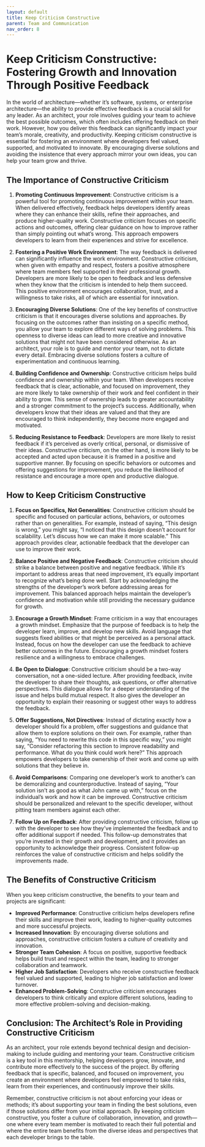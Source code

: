 ```yaml
---
layout: default
title: Keep Criticism Constructive
parent: Team and Communication
nav_order: 8
---
```

# Keep Criticism Constructive: Fostering Growth and Innovation Through Positive Feedback

In the world of architecture—whether it’s software, systems, or enterprise architecture—the ability to provide effective feedback is a crucial skill for any leader. As an architect, your role involves guiding your team to achieve the best possible outcomes, which often includes offering feedback on their work. However, how you deliver this feedback can significantly impact your team’s morale, creativity, and productivity. Keeping criticism constructive is essential for fostering an environment where developers feel valued, supported, and motivated to innovate. By encouraging diverse solutions and avoiding the insistence that every approach mirror your own ideas, you can help your team grow and thrive.

## The Importance of Constructive Criticism

1. **Promoting Continuous Improvement**:
   Constructive criticism is a powerful tool for promoting continuous improvement within your team. When delivered effectively, feedback helps developers identify areas where they can enhance their skills, refine their approaches, and produce higher-quality work. Constructive criticism focuses on specific actions and outcomes, offering clear guidance on how to improve rather than simply pointing out what’s wrong. This approach empowers developers to learn from their experiences and strive for excellence.

2. **Fostering a Positive Work Environment**:
   The way feedback is delivered can significantly influence the work environment. Constructive criticism, when given with empathy and respect, fosters a positive atmosphere where team members feel supported in their professional growth. Developers are more likely to be open to feedback and less defensive when they know that the criticism is intended to help them succeed. This positive environment encourages collaboration, trust, and a willingness to take risks, all of which are essential for innovation.

3. **Encouraging Diverse Solutions**:
   One of the key benefits of constructive criticism is that it encourages diverse solutions and approaches. By focusing on the outcomes rather than insisting on a specific method, you allow your team to explore different ways of solving problems. This openness to diverse ideas can lead to more creative and innovative solutions that might not have been considered otherwise. As an architect, your role is to guide and mentor your team, not to dictate every detail. Embracing diverse solutions fosters a culture of experimentation and continuous learning.

4. **Building Confidence and Ownership**:
   Constructive criticism helps build confidence and ownership within your team. When developers receive feedback that is clear, actionable, and focused on improvement, they are more likely to take ownership of their work and feel confident in their ability to grow. This sense of ownership leads to greater accountability and a stronger commitment to the project’s success. Additionally, when developers know that their ideas are valued and that they are encouraged to think independently, they become more engaged and motivated.

5. **Reducing Resistance to Feedback**:
   Developers are more likely to resist feedback if it’s perceived as overly critical, personal, or dismissive of their ideas. Constructive criticism, on the other hand, is more likely to be accepted and acted upon because it is framed in a positive and supportive manner. By focusing on specific behaviors or outcomes and offering suggestions for improvement, you reduce the likelihood of resistance and encourage a more open and productive dialogue.

## How to Keep Criticism Constructive

1. **Focus on Specifics, Not Generalities**:
   Constructive criticism should be specific and focused on particular actions, behaviors, or outcomes rather than on generalities. For example, instead of saying, “This design is wrong,” you might say, “I noticed that this design doesn’t account for scalability. Let’s discuss how we can make it more scalable.” This approach provides clear, actionable feedback that the developer can use to improve their work.

2. **Balance Positive and Negative Feedback**:
   Constructive criticism should strike a balance between positive and negative feedback. While it’s important to address areas that need improvement, it’s equally important to recognize what’s being done well. Start by acknowledging the strengths of the developer’s work before addressing areas for improvement. This balanced approach helps maintain the developer’s confidence and motivation while still providing the necessary guidance for growth.

3. **Encourage a Growth Mindset**:
   Frame criticism in a way that encourages a growth mindset. Emphasize that the purpose of feedback is to help the developer learn, improve, and develop new skills. Avoid language that suggests fixed abilities or that might be perceived as a personal attack. Instead, focus on how the developer can use the feedback to achieve better outcomes in the future. Encouraging a growth mindset fosters resilience and a willingness to embrace challenges.

4. **Be Open to Dialogue**:
   Constructive criticism should be a two-way conversation, not a one-sided lecture. After providing feedback, invite the developer to share their thoughts, ask questions, or offer alternative perspectives. This dialogue allows for a deeper understanding of the issue and helps build mutual respect. It also gives the developer an opportunity to explain their reasoning or suggest other ways to address the feedback.

5. **Offer Suggestions, Not Directives**:
   Instead of dictating exactly how a developer should fix a problem, offer suggestions and guidance that allow them to explore solutions on their own. For example, rather than saying, “You need to rewrite this code in this specific way,” you might say, “Consider refactoring this section to improve readability and performance. What do you think could work here?” This approach empowers developers to take ownership of their work and come up with solutions that they believe in.

6. **Avoid Comparisons**:
   Comparing one developer’s work to another’s can be demoralizing and counterproductive. Instead of saying, “Your solution isn’t as good as what John came up with,” focus on the individual’s work and how it can be improved. Constructive criticism should be personalized and relevant to the specific developer, without pitting team members against each other.

7. **Follow Up on Feedback**:
   After providing constructive criticism, follow up with the developer to see how they’ve implemented the feedback and to offer additional support if needed. This follow-up demonstrates that you’re invested in their growth and development, and it provides an opportunity to acknowledge their progress. Consistent follow-up reinforces the value of constructive criticism and helps solidify the improvements made.

## The Benefits of Constructive Criticism

When you keep criticism constructive, the benefits to your team and projects are significant:

- **Improved Performance**: Constructive criticism helps developers refine their skills and improve their work, leading to higher-quality outcomes and more successful projects.
- **Increased Innovation**: By encouraging diverse solutions and approaches, constructive criticism fosters a culture of creativity and innovation.
- **Stronger Team Cohesion**: A focus on positive, supportive feedback helps build trust and respect within the team, leading to stronger collaboration and teamwork.
- **Higher Job Satisfaction**: Developers who receive constructive feedback feel valued and supported, leading to higher job satisfaction and lower turnover.
- **Enhanced Problem-Solving**: Constructive criticism encourages developers to think critically and explore different solutions, leading to more effective problem-solving and decision-making.

## Conclusion: The Architect’s Role in Providing Constructive Criticism

As an architect, your role extends beyond technical design and decision-making to include guiding and mentoring your team. Constructive criticism is a key tool in this mentorship, helping developers grow, innovate, and contribute more effectively to the success of the project. By offering feedback that is specific, balanced, and focused on improvement, you create an environment where developers feel empowered to take risks, learn from their experiences, and continuously improve their skills.

Remember, constructive criticism is not about enforcing your ideas or methods; it’s about supporting your team in finding the best solutions, even if those solutions differ from your initial approach. By keeping criticism constructive, you foster a culture of collaboration, innovation, and growth—one where every team member is motivated to reach their full potential and where the entire team benefits from the diverse ideas and perspectives that each developer brings to the table.
